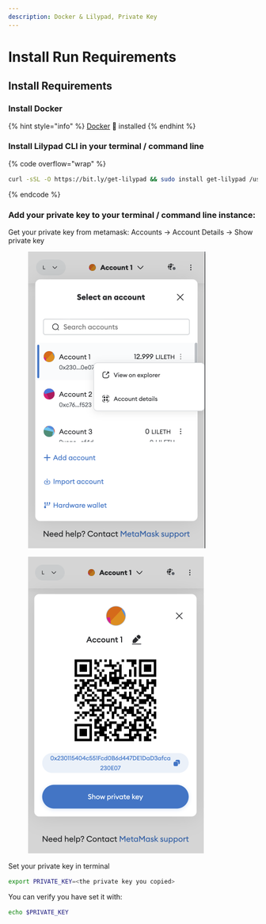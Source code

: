 ```yaml
---
description: Docker & Lilypad, Private Key
---
```


# Install Run Requirements

## Install Requirements

### **Install Docker**

{% hint style="info" %}
[Docker](https://www.docker.com/products/docker-desktop/) :whale: installed
{% endhint %}

### **Install Lilypad CLI in your terminal / command line**

{% code overflow="wrap" %}
```bash
curl -sSL -O https://bit.ly/get-lilypad && sudo install get-lilypad /usr/local/bin/lilypad
```
{% endcode %}

### **Add your private key to your terminal / command line instance:**

Get your private key from metamask: Accounts -> Account Details -> Show private key

<div>

<figure><img src="../../.gitbook/assets/Screenshot 2023-07-13 at 2.31.17 pm.png" alt=""><figcaption></figcaption></figure>

 

<figure><img src="../../.gitbook/assets/Screenshot 2023-07-13 at 2.31.25 pm.png" alt=""><figcaption></figcaption></figure>

</div>

Set your private key in terminal

```bash
export PRIVATE_KEY=<the private key you copied>
```

You can verify you have set it with:

```bash
echo $PRIVATE_KEY
```

